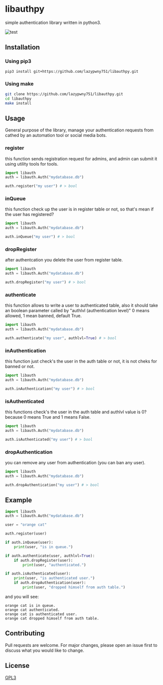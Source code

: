 # libauthpy
simple authentication library written in python3.

![test](https://github.com/lazypwny751/libauthpy/assets/54551308/06c42f53-8da2-4f5f-b7ba-1b781b85c40a)

## Installation

### Using pip3
```sh
pip3 install git+https://github.com/lazypwny751/libauthpy.git
```

### Using make
```sh
git clone https://github.com/lazypwny751/libauthpy.git
cd libauthpy
make install
```

## Usage
General purpose of the library, manage your authentication requests from cathed by an automation tool or social media bots.

### register
this function sends registration request for admins, and admin can submit it using utility tools for tools.
```py
import libauth
auth = libauth.Auth("mydatabase.db")

auth.register("my user") # > bool
```

### inQueue
this function check up the user is in register table or not, so that's mean if the user has registered?
```py
import libauth
auth = libauth.Auth("mydatabase.db")

auth.inQueue("my user") # > bool
```

### dropRegister
after authentcation you delete the user from register table.
```py
import libauth
auth = libauth.Auth("mydatabase.db")

auth.dropRegister("my user") # > bool
```

### authenticate
this function allows to write a user to authenticated table, also it should take an boolean 
parameter called by "authlvl (authentication level)" 0 means allowed, 1 mean banned, default True.
```py
import libauth
auth = libauth.Auth("mydatabase.db")

auth.authenticate("my user", authlvl=True) # > bool
```

### inAuthentication
this function just check's the user in the auth table or not, it is not cheks for banned or not.
```py
import libauth
auth = libauth.Auth("mydatabase.db")

auth.inAuthentication("my user") # > bool
```

### isAuthenticated
this functions check's the user in the auth table and authlvl value is 0? because 0 means True
and 1 means False.
```py
import libauth
auth = libauth.Auth("mydatabase.db")

auth.isAuthenticated("my user") # > bool
```

### dropAuthentication
you can remove any user from authentication (you can ban any user).
```py
import libauth
auth = libauth.Auth("mydatabase.db")

auth.dropAuthentication("my user") # > bool
```

## Example
```py
import libauth
auth = libauth.Auth("mydatabase.db")

user = "orange cat"

auth.register(user)

if auth.inQueue(user):
    print(user, "is in queue.")

if auth.authenticate(user, authlvl=True):
    if auth.dropRegister(user):
        print(user, "authenticated.")

if auth.isAuthenticated(user):
    print(user, "is authenticated user.")
    if auth.dropAuthentication(user):
        print(user, "dropped himself from auth table.")
```

and you will see:
```
orange cat is in queue.
orange cat authenticated.
orange cat is authenticated user.
orange cat dropped himself from auth table.
```

## Contributing
Pull requests are welcome. For major changes, please open an issue first to discuss what you would like to change.

## License
[GPL3](https://choosealicense.com/licenses/gpl-3.0/)
